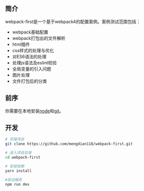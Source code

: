 
## 简介
webpack-first是一个基于webpack4的配置案例。案例测试范围包括：

- webpack基础配置
- webpack打包出的文件解析
- html插件
- css样式的处理与优化
- 对ES6语法的处理
- 处理js语法及eslint校验
- 全局变量的引入问题
- 图片处理
- 文件打包后的分类

## 前序
你需要在本地安装[node](http://nodejs.org/)和[git](https://git-scm.com/)。

## 开发
```bash
# 克隆项目 
git clone https://github.com/mengdian118/webpack-first.git

# 进入项目目录
cd webpack-first

# 安装依赖
yarn install

#启动服务
npm run dev
```